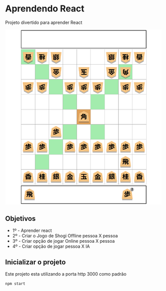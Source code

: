 # Aprendendo React

Projeto divertido para aprender React

![](front-end/board.png)

## Objetivos

* 1º - Aprender react
* 2º - Criar o Jogo de Shogi Offline pessoa X pessoa
* 3º - Criar opção de jogar Online pessoa X pessoa
* 4º - Criar opção de jogar pessoa X IA

## Inicializar o projeto

Este projeto esta utilizando a porta http 3000 como padrão
```sh
npm start
```
